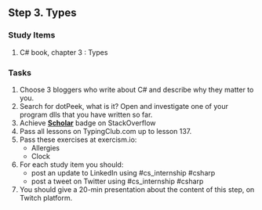 ## Step 3. Types

### Study Items  <!-- omit in toc -->
 1. C# book, chapter 3 : Types

### Tasks  <!-- omit in toc -->
 1. Choose 3 bloggers who write about C# and describe why they matter to you.
 2. Search for dotPeek, what is it? Open and investigate one of your program dlls that you have written so far.
 3. Achieve [**Scholar**](https://stackoverflow.com/help/badges/10/scholar) badge on StackOverflow
 4. Pass all lessons on TypingClub.com up to lesson 137.
 5. Pass these exercises at exercism.io:
    - Allergies
    - Clock
 6. For each study item you should:  
     - post an update to LinkedIn using #cs_internship #csharp  
     - post a tweet on Twitter using #cs_internship #csharp
 7. You should give a 20-min presentation about the content of this step, on Twitch platform.
